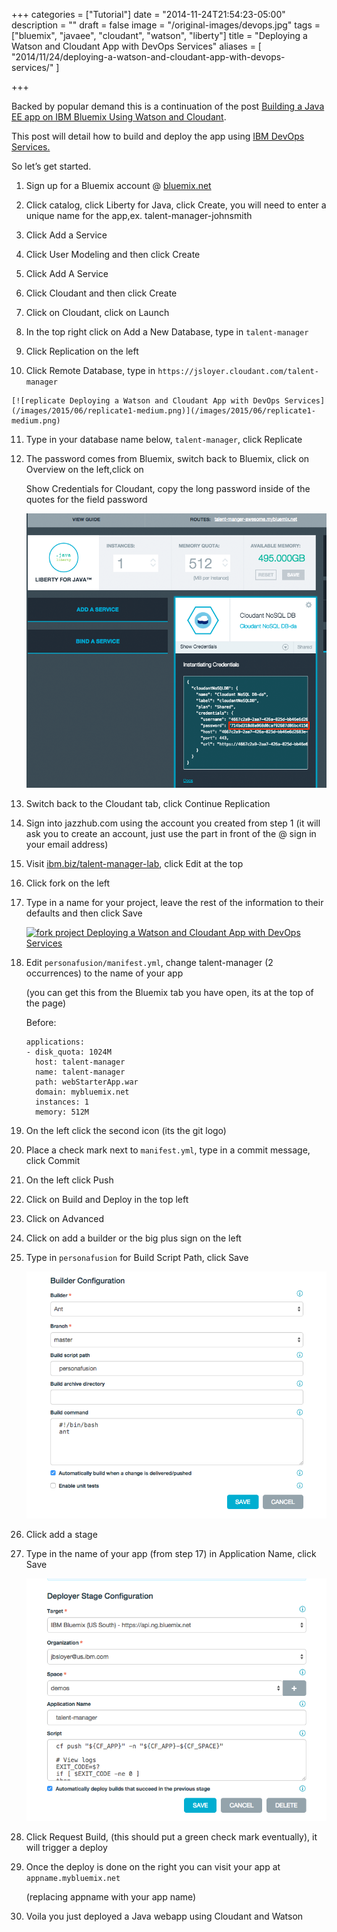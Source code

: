+++
categories = ["Tutorial"]
date = "2014-11-24T21:54:23-05:00"
description = ""
draft = false
image = "/original-images/devops.jpg"
tags = ["bluemix", "javaee", "cloudant", "watson", "liberty"]
title = "Deploying a Watson and Cloudant App with DevOps Services"
aliases = [
    "2014/11/24/deploying-a-watson-and-cloudant-app-with-devops-services/"
]

+++

Backed by popular demand this is a continuation of the post [Building a Java EE app on IBM Bluemix Using Watson and Cloudant](/post/building-a-java-ee-app-on-ibm-bluemix-using-watson-and-cloudant/).

This post will detail how to build and deploy the app using [IBM DevOps Services.](http://jazzhub.com)

So let’s get started.
<!-- more -->




  1. Sign up for a Bluemix account @ [bluemix.net](http://bluemix.net/)


  2. Click catalog, click Liberty for Java, click Create, you will need to enter a unique name for the app,ex. talent-manager-johnsmith


  3. Click Add a Service


  4. Click User Modeling and then click Create


  5. Click Add A Service


  6. Click Cloudant and then click Create


  7. Click on Cloudant, click on Launch


  8. In the top right click on Add a New Database, type in `talent-manager`


  9. Click Replication on the left


  10. Click Remote Database, type in `https://jsloyer.cloudant.com/talent-manager`


    [![replicate Deploying a Watson and Cloudant App with DevOps Services](/images/2015/06/replicate1-medium.png)](/images/2015/06/replicate1-medium.png)

11. Type in your database name below, `talent-manager`, click Replicate

12. The password comes from Bluemix, switch back to Bluemix, click on Overview on the left,click on

    Show Credentials for Cloudant, copy the long password inside of the quotes for the field password

    [![password1 Deploying a Watson and Cloudant App with DevOps Services](/images/2015/06/password11-medium.png)](/images/2015/06/password11-medium.png)

13. Switch back to the Cloudant tab, click Continue Replication

14. Sign into jazzhub.com using the account you created from step 1 (it will ask you to create an account, just use the part in front of the @ sign in your email address)

15. Visit [ibm.biz/talent-manager-lab](http://ibm.biz/talent-manager-lab), click Edit at the top

16. Click fork on the left

17. Type in a name for your project, leave the rest of the information to their defaults and then click Save

    [![fork project Deploying a Watson and Cloudant App with DevOps Services](https://developer.ibm.com/bluemix/wp-content/uploads/sites/20/2014/11/fork-project-medium.png)](https://developer.ibm.com/bluemix/wp-content/uploads/sites/20/2014/11/fork-project-medium.png)
18. Edit `personafusion/manifest.yml`, change talent-manager (2 occurrences) to the name of your app

    (you can get this from the Bluemix tab you have open, its at the top of the page)

    Before:

        applications:
        - disk_quota: 1024M
          host: talent-manager
          name: talent-manager
          path: webStarterApp.war
          domain: mybluemix.net
          instances: 1
          memory: 512M



19. On the left click the second icon (its the git logo)

20. Place a check mark next to `manifest.yml`, type in a commit message, click Commit

21. On the left click Push

22. Click on Build and Deploy in the top left

23. Click on Advanced

24. Click on add a builder or the big plus sign on the left

25. Type in `personafusion` for Build Script Path, click Save

    [![builder Deploying a Watson and Cloudant App with DevOps Services](/images/2015/06/builder-medium.png)](/images/2015/06/builder-medium.png)

26. Click add a stage

27. Type in the name of your app (from step 17) in Application Name, click Save

    [![deploy Deploying a Watson and Cloudant App with DevOps Services](/images/2015/06/deploy-medium.png)](/images/2015/06/deploy-medium.png)

28. Click Request Build, (this should put a green check mark eventually), it will trigger a deploy

29. Once the deploy is done on the right you can visit your app at `appname.mybluemix.net`

    (replacing appname with your app name)

30. Voila you just deployed a Java webapp using Cloudant and Watson
